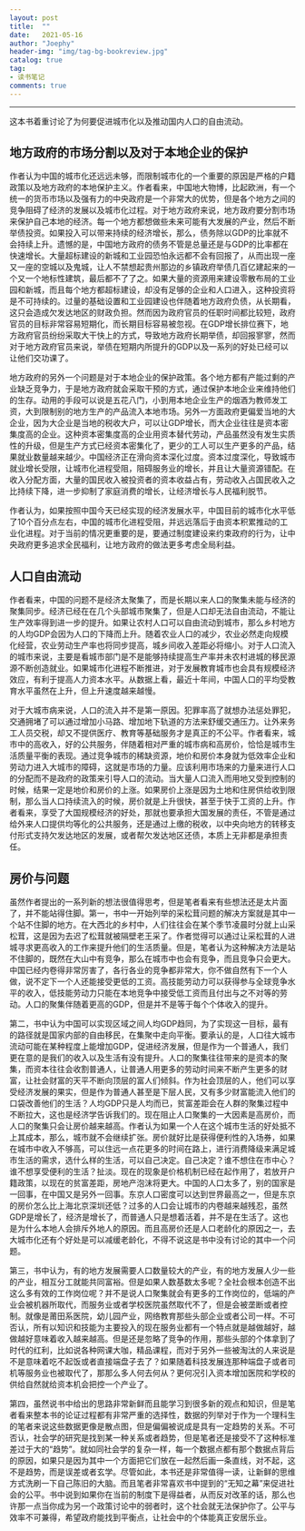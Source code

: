 ```yaml
---
layout: post
title:  ""
date:   2021-05-16
author: "Joephy"
header-img: "img/tag-bg-bookreview.jpg"
catalog: true
tag:
- 读书笔记 
comments: true
---
```


-----------

这本书着重讨论了为何要促进城市化以及推动国内人口的自由流动。


## 地方政府的市场分割以及对于本地企业的保护


作者认为中国的城市化还远远未够，而限制城市化的一个重要的原因是严格的户籍政策以及地方政府的本地保护主义。作者看来，中国地大物博，比起欧洲，有一个统一的货币市场以及强有力的中央政府是一个非常大的优势，但是各个地方之间的竞争阻碍了经济的发展以及城市化过程。对于地方政府来说，地方政府要分割市场来保护自己本地的经济。每一个地方都想做些未来可能有大发展的产业，然后不断举债投资。如果投入可以带来持续的经济增长，那么，债务除以GDP的比率就不会持续上升。遗憾的是，中国地方政府的债务不管是总量还是与GDP的比率都在快速增长。大量超标建设的新城和工业园恐怕永远都不会有回报了，从而出现一座又一座的空城以及鬼城，让人不禁想起贵州那边的乡镇政府举债几百亿建起来的一个又一个地标性建筑，最后都不了了之。如果大量的资源用来建设零散布局的工业园和新城，而且每个地方都超标建设，却没有足够的企业和人口进入，这种投资将是不可持续的。过量的基础设置和工业园建设也伴随着地方政府负债，从长期看，这只会造成欠发达地区的财政负担。然而因为政府官员的任职时间都比较短，政府官员的目标非常容易短期化，而长期目标容易被忽视。在GDP增长排位赛下，地方政府官员纷纷采取大干快上的方式，导致地方政府长期举债，却回报寥寥，然而对于地方政府官员来说，举债在短期内所提升的GDP以及一系列的好处已经可以让他们交功课了。


地方政府的另外一个问题是对于本地企业的保护政策。各个地方都有产能过剩的产业缺乏竞争力，于是地方政府就会采取干预的方式，通过保护本地企业来维持他们的生存。动用的手段可以说是五花八门，小到用本地企业生产的烟酒为教师发工资，大到限制别的地方生产的产品流入本地市场。另外一方面政府更偏爱当地的大企业，因为大企业是当地的税收大户，可以让GDP增长，而大企业往往是资本密集度高的企业。这种资本密集度高的企业用资本替代劳动，产品虽然没有发生实质性的升级，但是生产方式已经资本密集化了，更少的工人可以生产更多的产品，结果就业数量越来越少。中国经济正在滑向资本深化过度。资本过度深化，导致城市就业增长受限，让城市化进程受阻，阻碍服务业的增长，并且让大量资源错配。在收入分配方面，大量的国民收入被投资者的资本收益占有，劳动收入占国民收入之比持续下降，进一步抑制了家庭消费的增长，让经济增长与人民福利脱节。


作者认为，如果按照中国今天已经实现的经济发展水平，中国目前的城市化水平低了10个百分点左右，中国的城市化进程受阻，并远远落后于由资本积累推动的工业化进程。对于当前的情况更重要的是，要通过制度建设来约束政府的行为，让中央政府更多追求全民福利，让地方政府的做法更多考虑全局利益。


## 人口自由流动


作者看来，中国的问题不是经济太聚集了，而是长期以来人口的聚集未能与经济的聚集同步。经济已经在在几个头部城市聚集了，但是人口却无法自由流动，不能让生产效率得到进一步的提升。如果让农村人口可以自由流动到城市，那么乡村地方的人均GDP会因为人口的下降而上升。随着农业人口的减少，农业必然走向规模化经营，农业劳动生产率也将同步提高，城乡间收入差距必将缩小。对于人口流入的城市来说，主要是看城市部门是不是能够持续提高生产率并未农村进城的移民源源不断创造就业。如果城市化进程不断推进，对于发展教育城市也会具有规模经济效应，有利于提高人力资本水平。从数据上看，最近十年间，中国人口的平均受教育水平虽然在上升，但上升速度越来越慢。


对于大城市病来说，人口的流入并不是第一原因。犯罪率高了就想办法惩处罪犯，交通拥堵了可以通过增加小马路、增加地下轨道的方法来舒缓交通压力。让外来务工人员交税，却又不提供医疗、教育等基础服务才是真正的不公平。作者看来，城市中的高收入，好的公共服务，伴随着相对严重的城市病和高房价，恰恰是城市生活质量平衡的表现。通过竞争城市的稀缺资源，地价和房价本身就为低效率企业和劳动力进入大城市的障碍，这就是市场的力量。应该利用市场来的力量来进行人口的分配而不是政府的政策来引导人口的流动。当大量人口流入而用地又受到控制的时候，结果一定是地价和房价的上涨。如果房价上涨是因为土地和住房供给收到限制，那么当人口持续流入的时候，房价就是上升很快，甚至于快于工资的上升。作者看来，享受了大国规模经济的好处，那就也要承担大国发展的责任，不管是通过给外来人口提供均等化的公共服务，还是通过上缴的税收，以中央向地方的转移支付形式支持欠发达地区的发展，或者帮欠发达地区还债，本质上无非都是承担责任。


## 房价与问题


虽然作者提出的一系列新的想法很值得思考，但是笔者看来有些想法还是太片面了，并不能站得住脚。第一，书中一开始列举的采松茸问题的解决方案就是其中一个站不住脚的地方。在大西北的乡村中，人们往往会在某个季节凌晨时分就上山采松茸，这是因为去迟了松茸就被隔壁老王采了。作者觉得可以通过让采松茸的人进城寻求更高收入的工作来提升他们的生活质量。但是，笔者认为这种解决方法是站不住脚的，既然在大山中有竞争，那么在城市中也会有竞争，而且竞争只会更大。中国已经内卷得非常厉害了，各行各业的竞争都非常大，你不做自然有下一个人做，说不定下一个人还能接受更低的工资。高技能劳动力可以获得参与全球竞争水平的收入，低技能劳动力只能在本地竞争中接受低工资而且付出与之不对等的劳动。人口的聚集伴随着更高的GDP，但是并不是等于每个个体收入的提升。


第二，书中认为中国可以实现区域之间人均GDP趋同，为了实现这一目标，最有的路径就是国家内部的自由移民，在集聚中走向平衡。要承认的是，人口往大城市流动可能在某种程度上能增加GDP，促进经济发展，但是作为一个普通人，我们更在意的是我们的收入以及生活有没有提升。人口的聚集往往带来的是资本的聚集，而资本往往会收割普通人，让普通人用更多的劳动时间来不断产生更多的财富，让社会财富的天平不断向顶层的富人们倾斜。作为社会顶层的人，他们可以享受经济发展的果实，但是作为普通人甚至是下层人民，又有多少财富能流入他们的口袋改善他们的生活？人均GDP只是人均而已，贫富差距会在人群的聚集过程中不断拉大，这也是经济学告诉我们的。现在阻止人口聚集的一大因素是高房价，而人口的聚集只会让房价越来越高。作者认为如果一个人在这个城市生活的好处抵不上其成本，那么，城市就不会继续扩张。房价就好比是获得便利性的入场券，如果在城市中收入不够高，可以住远一点花更多的时间在路上，进行消费降级来满足城市生活的需求，选什么样的生活，可以自己决定。自己决定？谁不想住在市中心？谁不想享受便利的生活？扯淡。现在的现象是价格机制已经在起作用了，若放开户籍政策，以现在的贫富差距，房地产泡沫将更大。中国的人口太多了，别的国家是一回事，在中国又是另外一回事。东京人口密度可以达到世界最高之一，但是东京的房价怎么比上海北京深圳还低？过多的人口会让城市的内卷越来越残忍，虽然GDP是增长了，经济是增长了，而普通人只是想着活着，并不是在生活了。这也是为什么本地人会排斥外地人的原因。而且高房价还是人口老龄化的原因之一，去大城市化还有个好处是可以减缓老龄化，不得不说这是书中没有讨论的其中一个问题。


第三，书中认为，有的地方发展需要人口数量较大的产业，有的地方发展人少一些的产业，相互分工就能共同富裕。但是如果人数基数太多呢？全社会根本创造不出这么多有效的工作岗位呢？并不是说人口聚集就会有更多的工作岗位的，低端的产业会被机器所取代，而服务业或者学校医院虽然取代不了，但是会被垄断或者控制。就像是莆田系医院，幼儿园产业，网络教育那些头部企业或者公司一样。不可否认，所有以知识和技能为主要投入的现在服务业都有一个特点就是越做越好，越做越好意味着收入越来越高。但是还是忽略了竞争的作用，那些头部的个体拿到了时代的红利，比如说各种网课大咖，精品课程，而对于另外一些被淘汰的人来说是不是意味着吃不起饭或者直接端盘子去了？如果随着科技发展连那种端盘子或者司机等服务业也被取代了，那那么多人何去何从？更何况引入资本增加医院和学校的供给自然就给资本机会把控一个产业了。


第四，虽然说书中给出的思路非常新鲜而且能学习到很多新的观点和知识，但是笔者看来整本书的论证过程都有非常严重的选择性，数据的列举对于作为一个理科生的笔者来说这些数据更像是散点图，但是偏偏被说成是具有一定趋势的关系。不可否认，社会学的研究是找到某一种关系或者趋势，但是笔者还是接受不了这种标准差过于大的“趋势”。就如同社会学的复杂一样，每一个数据点都有那个数据点背后的原因，如果只是因为其中一个方面把它们放在一起然后画一条直线，对不起，这不是趋势，而是误差或者玄学。尽管如此，本书还是非常值得一读，让新鲜的思维方式洗刷一下自己陈旧的大脑。而且笔者非常喜欢书中提到的“无知之幕”来促进社会的公平。书中说到如果你在当前的制度下是得益者，从而反对改革的话，那么也许那一点当你成为另一个政策讨论中的弱者时，这个社会就无法保护你了。公平与效率不可兼得，希望政府能找到平衡点，让社会中的个体能真正安居乐业。
